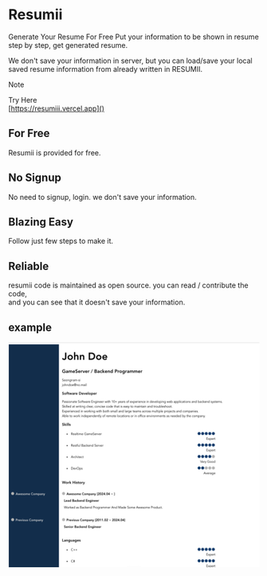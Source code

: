# Resumii

Generate Your Resume For Free
Put your information to be shown in resume step by step, get generated resume.

We don't save your information in server, but you can load/save your local saved resume information from already written in RESUMII.

> [!Note]
> Try Here  
> [https://resumiii.vercel.app]()

## For Free

Resumii is provided for free.

## No Signup

No need to signup, login. we don't save your information.

## Blazing Easy

Follow just few steps to make it.

## Reliable

resumii code is maintained as open source. you can read / contribute the code,  
and you can see that it doesn't save your information.

## example

![](./static/johndoe.png)
